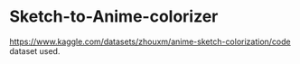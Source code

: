 # Sketch-to-Anime-colorizer

https://www.kaggle.com/datasets/zhouxm/anime-sketch-colorization/code dataset used.
